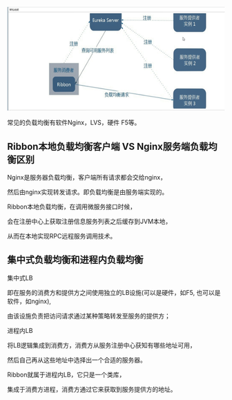 ![img_28.png](img_28.png)


常见的负载均衡有软件Nginx，LVS，硬件 F5等。

Ribbon本地负载均衡客户端 VS Nginx服务端负载均衡区别
---


Nginx是服务器负载均衡，客户端所有请求都会交给nginx，

然后由nginx实现转发请求。即负载均衡是由服务端实现的。

Ribbon本地负载均衡，在调用微服务接口时候，

会在注册中心上获取注册信息服务列表之后缓存到JVM本地，

从而在本地实现RPC远程服务调用技术。

集中式负载均衡和进程内负载均衡
---

集中式LB

即在服务的消费方和提供方之间使用独立的LB设施(可以是硬件，如F5, 也可以是软件，如nginx), 

由该设施负责把访问请求通过某种策略转发至服务的提供方；


进程内LB

将LB逻辑集成到消费方，消费方从服务注册中心获知有哪些地址可用，

然后自己再从这些地址中选择出一个合适的服务器。

Ribbon就属于进程内LB，它只是一个类库，

集成于消费方进程，消费方通过它来获取到服务提供方的地址。


